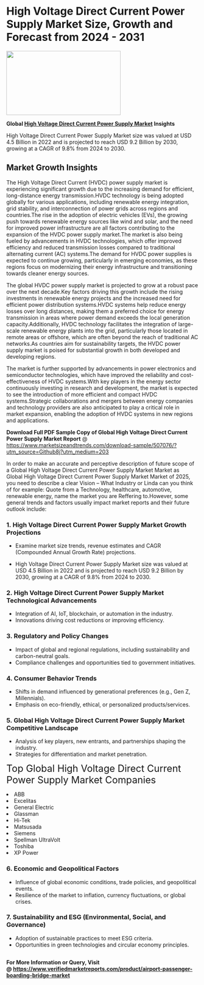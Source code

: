 <H1>High Voltage Direct Current Power Supply Market Size, Growth and Forecast from 2024 - 2031</H1><img class="aligncenter size-medium wp-image-584254" src="https://thirdeyenews.in/wp-content/uploads/2024/09/Global-Market-Research-300x168.jpeg" alt="" width="300" height="168" /><p><strong>Global&nbsp;<a href="https://www.marketsizeandtrends.com/download-sample/507076/?utm_source=Github8j?utm_medium=203">High Voltage Direct Current Power Supply Market</a> Insights</strong></p><p>High Voltage Direct Current Power Supply Market size was valued at USD 4.5 Billion in 2022 and is projected to reach USD 9.2 Billion by 2030, growing at a CAGR of 9.8% from 2024 to 2030.</p><p><h2>Market Growth Insights</h2> <p>The High Voltage Direct Current (HVDC) power supply market is experiencing significant growth due to the increasing demand for efficient, long-distance energy transmission.HVDC technology is being adopted globally for various applications, including renewable energy integration, grid stability, and interconnection of power grids across regions and countries.The rise in the adoption of electric vehicles (EVs), the growing push towards renewable energy sources like wind and solar, and the need for improved power infrastructure are all factors contributing to the expansion of the HVDC power supply market.The market is also being fueled by advancements in HVDC technologies, which offer improved efficiency and reduced transmission losses compared to traditional alternating current (AC) systems.The demand for HVDC power supplies is expected to continue growing, particularly in emerging economies, as these regions focus on modernizing their energy infrastructure and transitioning towards cleaner energy sources.</p> <p>The global HVDC power supply market is projected to grow at a robust pace over the next decade.Key factors driving this growth include the rising investments in renewable energy projects and the increased need for efficient power distribution systems.HVDC systems help reduce energy losses over long distances, making them a preferred choice for energy transmission in areas where power demand exceeds the local generation capacity.Additionally, HVDC technology facilitates the integration of large-scale renewable energy plants into the grid, particularly those located in remote areas or offshore, which are often beyond the reach of traditional AC networks.As countries aim for sustainability targets, the HVDC power supply market is poised for substantial growth in both developed and developing regions.<p>The market is further supported by advancements in power electronics and semiconductor technologies, which have improved the reliability and cost-effectiveness of HVDC systems.With key players in the energy sector continuously investing in research and development, the market is expected to see the introduction of more efficient and compact HVDC systems.Strategic collaborations and mergers between energy companies and technology providers are also anticipated to play a critical role in market expansion, enabling the adoption of HVDC systems in new regions and applications.</p> <p><span class=""><strong>Download Full PDF Sample Copy of Global High Voltage Direct Current Power Supply Market Report</strong> @ <a href="https://www.marketsizeandtrends.com/download-sample/507076/?utm_source=Github8j?utm_medium=203" target="_blank">https://www.marketsizeandtrends.com/download-sample/507076/?utm_source=Github8j?utm_medium=203</a></span></p><p>In order to make an accurate and perceptive description of future scope of a Global&nbsp;High Voltage Direct Current Power Supply Market Market as Global&nbsp;High Voltage Direct Current Power Supply Market Market of 2025, you need to describe a clear Vision &ndash; What Industry or Linda can you think of for example: Quote from a Technology, healthcare, automotive, renewable energy, name the market you are Reffering to.However, some general trends and factors usually impact market reports and their future outlook include:</p><h3>1.&nbsp;<strong>High Voltage Direct Current Power Supply Market Growth Projections</strong></h3><ul><li>Examine market size trends, revenue estimates and CAGR (Compounded Annual Growth Rate) projections.</li><li><p>High Voltage Direct Current Power Supply Market size was valued at USD 4.5 Billion in 2022 and is projected to reach USD 9.2 Billion by 2030, growing at a CAGR of 9.8% from 2024 to 2030.</p></li></ul><h3>2.&nbsp;<strong>High Voltage Direct Current Power Supply Market Technological Advancements</strong></h3><ul><li>Integration of AI, IoT, blockchain, or automation in the industry.</li><li>Innovations driving cost reductions or improving efficiency.</li></ul><h3>3.&nbsp;<strong>Regulatory and Policy Changes</strong></h3><ul><li>Impact of global and regional regulations, including sustainability and carbon-neutral goals.</li><li>Compliance challenges and opportunities tied to government initiatives.</li></ul><h3>4.&nbsp;<strong>Consumer Behavior Trends</strong></h3><ul><li>Shifts in demand influenced by generational preferences (e.g., Gen Z, Millennials).</li><li>Emphasis on eco-friendly, ethical, or personalized products/services.</li></ul><h3>5.&nbsp;<strong>Global High Voltage Direct Current Power Supply Market Competitive Landscape</strong></h3><ul><li>Analysis of key players, new entrants, and partnerships shaping the industry.</li><li>Strategies for differentiation and market penetration.</li></ul><p data-pm-slice="1 1 []"><span style="color: inherit; font-family: inherit; font-size: 25px;">Top Global High Voltage Direct Current Power Supply Market Companies</span></p><div class="" data-test-id=""><p><li>ABB</li><li> Excelitas</li><li> General Electric</li><li> Glassman</li><li> Hi-Tek</li><li> Matsusada</li><li> Siemens</li><li> Spellman UltraVolt</li><li> Toshiba</li><li> XP Power</li></p></div><h3>6.&nbsp;<strong>Economic and Geopolitical Factors</strong></h3><ul><li>Influence of global economic conditions, trade policies, and geopolitical events.</li><li>Resilience of the market to inflation, currency fluctuations, or global crises.</li></ul><h3>7.&nbsp;<strong>Sustainability and ESG (Environmental, Social, and Governance)</strong></h3><ul><li>Adoption of sustainable practices to meet ESG criteria.</li><li>Opportunities in green technologies and circular economy principles.</li></ul><h2><strong style="font-size: 14px;">For More Information or Query, Visit @&nbsp;</strong><a style="background-color: #ffffff; font-size: 14px;" href="https://www.marketsizeandtrends.com/report/high-voltage-direct-current-power-supply-market/" target="_blank">https://www.verifiedmarketreports.com/product/airport-passenger-boarding-bridge-market</a></h2>